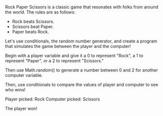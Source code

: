 Rock Paper Scissors is a classic game that resonates with folks from around the world. The rules are as follows:

- Rock beats Scissors.
- Scissors beat Paper.
- Paper beats Rock.

Let's use conditionals, the random number generator, and create a program that simulates the game between the player and the computer!

Begin with a player variable and give it a 0 to represent "Rock", a 1 to represent "Paper", or a 2 to represent "Scissors."

Then use Math.random() to generate a number between 0 and 2 for another computer variable.

Then, use conditionals to compare the values of player and computer to see who wins!

Player picked:      Rock
Computer picked:    Scissors

The player won!

